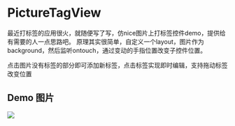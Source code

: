 # PictureTagView
最近打标签的应用很火，就随便写了写，仿nice图片上打标签控件demo，提供给有需要的人一点思路吧。
原理其实很简单，自定义一个layout，图片作为background，然后监听ontouch，通过变动的手指位置改变子控件位置。

点击图片没有标签的部分即可添加新标签，点击标签实现即时编辑，支持拖动标签改变位置
## Demo 图片
![](https://github.com/saiwu-bigkoo/PictureTagView/blob/master/preview/picturetagviewdemo.gif)
